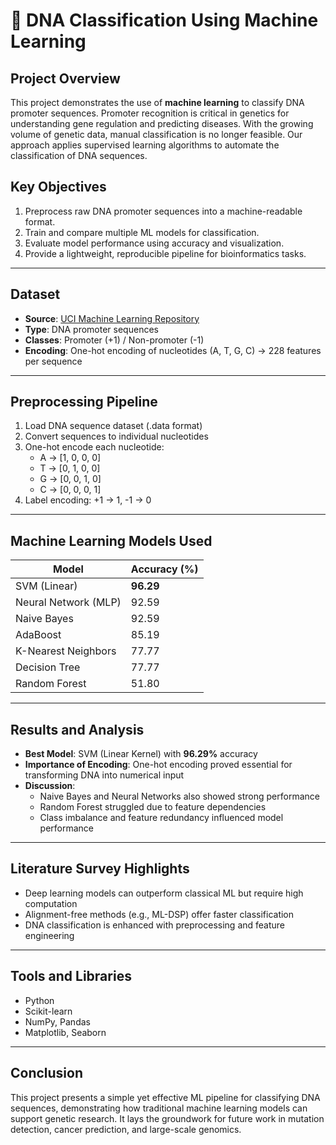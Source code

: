 # 🧬 DNA Classification Using Machine Learning

## Project Overview

This project demonstrates the use of **machine learning** to classify DNA promoter sequences. Promoter recognition is critical in genetics for understanding gene regulation and predicting diseases.
With the growing volume of genetic data, manual classification is no longer feasible. Our approach applies supervised learning algorithms to automate the classification of DNA sequences.

## Key Objectives

1. Preprocess raw DNA promoter sequences into a machine-readable format.  
2. Train and compare multiple ML models for classification.  
3. Evaluate model performance using accuracy and visualization.  
4. Provide a lightweight, reproducible pipeline for bioinformatics tasks.

---

## Dataset

- **Source**: [UCI Machine Learning Repository](https://archive.ics.uci.edu/ml/datasets/Promoter+Gene+Sequences)
- **Type**: DNA promoter sequences  
- **Classes**: Promoter (+1) / Non-promoter (-1)  
- **Encoding**: One-hot encoding of nucleotides (A, T, G, C) → 228 features per sequence

---

## Preprocessing Pipeline

1. Load DNA sequence dataset (.data format)
2. Convert sequences to individual nucleotides
3. One-hot encode each nucleotide:
   - A → [1, 0, 0, 0]  
   - T → [0, 1, 0, 0]  
   - G → [0, 0, 1, 0]  
   - C → [0, 0, 0, 1]
4. Label encoding: +1 → 1, -1 → 0

---

## Machine Learning Models Used

| Model               | Accuracy (%) |
|--------------------|--------------|
| SVM (Linear)       | **96.29**    |
| Neural Network (MLP)| 92.59       |
| Naive Bayes        | 92.59        |
| AdaBoost           | 85.19        |
| K-Nearest Neighbors| 77.77        |
| Decision Tree      | 77.77        |
| Random Forest      | 51.80        |

---

## Results and Analysis

- **Best Model**: SVM (Linear Kernel) with **96.29%** accuracy  
- **Importance of Encoding**: One-hot encoding proved essential for transforming DNA into numerical input  
- **Discussion**:
  - Naive Bayes and Neural Networks also showed strong performance
  - Random Forest struggled due to feature dependencies
  - Class imbalance and feature redundancy influenced model performance

---

## Literature Survey Highlights

- Deep learning models can outperform classical ML but require high computation
- Alignment-free methods (e.g., ML-DSP) offer faster classification
- DNA classification is enhanced with preprocessing and feature engineering

---

## Tools and Libraries

- Python  
- Scikit-learn  
- NumPy, Pandas  
- Matplotlib, Seaborn  

---

## Conclusion

This project presents a simple yet effective ML pipeline for classifying DNA sequences, demonstrating how traditional machine learning models can support genetic research. It lays the groundwork for future work in mutation detection, cancer prediction, and large-scale genomics.
